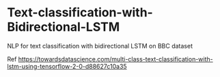 # Text-classification-with-Bidirectional-LSTM
NLP for text classification with bidirectional LSTM on BBC dataset

Ref https://towardsdatascience.com/multi-class-text-classification-with-lstm-using-tensorflow-2-0-d88627c10a35
